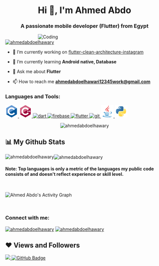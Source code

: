 <h1 align="center">Hi 👋, I'm Ahmed Abdo</h1>
<h3 align="center">A passionate mobile developer (Flutter) from Egypt</h3>
<img align="right" alt="Coding" width="400" src="https://phptravels.com/assets/img/coding.gif">

<p align="left"> <a href="https://github.com/ryo-ma/github-profile-trophy"><img src="https://github-profile-trophy.vercel.app/?username=ahmedabdoelhawary" alt="ahmedabdoelhawary" /></a> </p>

- 🔭 I’m currently working on [flutter-clean-architecture-instagram](https://github.com/AhmedAbdoElhawary/flutter-clean-architecture-instagram)

- 🌱 I’m currently learning **Android native, Database**

- 💬 Ask me about **Flutter**

- 📫 How to reach me **ahmedabdoelhawari12345work@gmail.com**

<h3 align="left">Languages and Tools:</h3>
<p align="left"> <a href="https://www.cprogramming.com/" target="_blank" rel="noreferrer"> <img src="https://raw.githubusercontent.com/devicons/devicon/master/icons/c/c-original.svg" alt="c" width="40" height="40"/> </a> <a href="https://www.w3schools.com/cpp/" target="_blank" rel="noreferrer"> <img src="https://raw.githubusercontent.com/devicons/devicon/master/icons/cplusplus/cplusplus-original.svg" alt="cplusplus" width="40" height="40"/> </a> <a href="https://dart.dev" target="_blank" rel="noreferrer"> <img src="https://www.vectorlogo.zone/logos/dartlang/dartlang-icon.svg" alt="dart" width="40" height="40"/> </a> <a href="https://firebase.google.com/" target="_blank" rel="noreferrer"> <img src="https://www.vectorlogo.zone/logos/firebase/firebase-icon.svg" alt="firebase" width="40" height="40"/> </a> <a href="https://flutter.dev" target="_blank" rel="noreferrer"> <img src="https://www.vectorlogo.zone/logos/flutterio/flutterio-icon.svg" alt="flutter" width="40" height="40"/> </a> <a href="https://git-scm.com/" target="_blank" rel="noreferrer"> <img src="https://www.vectorlogo.zone/logos/git-scm/git-scm-icon.svg" alt="git" width="40" height="40"/> </a> <a href="https://www.java.com" target="_blank" rel="noreferrer"> <img src="https://raw.githubusercontent.com/devicons/devicon/master/icons/java/java-original.svg" alt="java" width="40" height="40"/> </a> <a href="https://www.python.org" target="_blank" rel="noreferrer"> <img src="https://raw.githubusercontent.com/devicons/devicon/master/icons/python/python-original.svg" alt="python" width="40" height="40"/> </a> </p>

<p align="center">
        <img title="🔥 Get streak stats for your profile at git.io/streak-stats" alt="ahmedabdoelhawary" src="https://github-readme-streak-stats.herokuapp.com/?user=ahmedabdoelhawary&theme=black-ice&hide_border=true&stroke=0000&background=060A0CD0"/>
    </a>
</p>

## 📊 My Github Stats

<p><img align="left" src="https://github-readme-stats.vercel.app/api?username=ahmedabdoelhawary&show_icons=true&count_private=true&theme=react&hide_border=true&bg_color=0D1117" alt="ahmedabdoelhawary" /></p>
<p><img align="center" src="https://github-readme-stats.vercel.app/api/top-langs/?username=ahmedabdoelhawary&langs_count=8&count_private=true&layout=compact&theme=react&hide_border=true&bg_color=0D1117" alt="ahmedabdoelhawary" /></p>

#### Note: Top languages is only a metric of the languages my public code consists of and doesn't reflect experience or skill level.

<br/>

<img alt="Ahmed Abdo's Activity Graph" src="https://activity-graph.herokuapp.com/graph?username=ahmedabdoelhawary&bg_color=0D1117&color=5BCDEC&line=5BCDEC&point=FFFFFF&hide_border=true" /></a>

<br/>

<h3 align="left">Connect with me:</h3>
<p align="left">
<a href="https://linkedin.com/in/ahmedabdoelhawary" target="blank"><img align="center" src="https://raw.githubusercontent.com/rahuldkjain/github-profile-readme-generator/master/src/images/icons/Social/linked-in-alt.svg" alt="ahmedabdoelhawary" height="30" width="40" /></a>
<a href="https://www.leetcode.com/ahmedabdoelhawary" target="blank"><img align="center" src="https://raw.githubusercontent.com/rahuldkjain/github-profile-readme-generator/master/src/images/icons/Social/leet-code.svg" alt="ahmedabdoelhawary" height="30" width="40" /></a>
</p>

## ❤ Views and Followers
<a href="https://github.com/Meghna-DAS/github-profile-views-counter">
    <img src="https://komarev.com/ghpvc/?username=ahmedabdoelhawary">
</a>
<a href="https://github.com/ahmedabdoelhawary?tab=followers"><img src="https://img.shields.io/github/followers/ahmedabdoelhawary?label=Followers&style=social" alt="GitHub Badge"></a>


